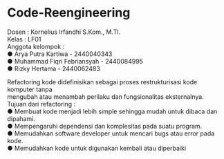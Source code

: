 # Code-Reengineering
Dosen : Kornelius Irfandhi S.Kom., M.TI.
<br>
Kelas : LF01
<br>
Anggota kelompok :
<br>
● Arya Putra Kartiwa - 2440040343
<br>
● Muhammad Fiqri Febriansyah - 2440084995
<br>
● Rizky Hertama - 2440062483
<br>

Refactoring kode didefinisikan sebagai proses restrukturisasi kode komputer tanpa
<br>
mengubah atau menambah perilaku dan fungsionalitas eksternalnya.
<br>
Tujuan dari refactoring :
<br>
● Membuat kode menjadi lebih simple sehingga mudah untuk dibaca dan dipahami.
<br>
● Mempengaruhi dependensi dan komplesitas pada suatu program.
<br>
● Memudahkan software developer untuk mencari bugs atau error pada kode.
<br>
● Memudahkan kode untuk digunakan kembali atau diperbaiki
<br><br>
